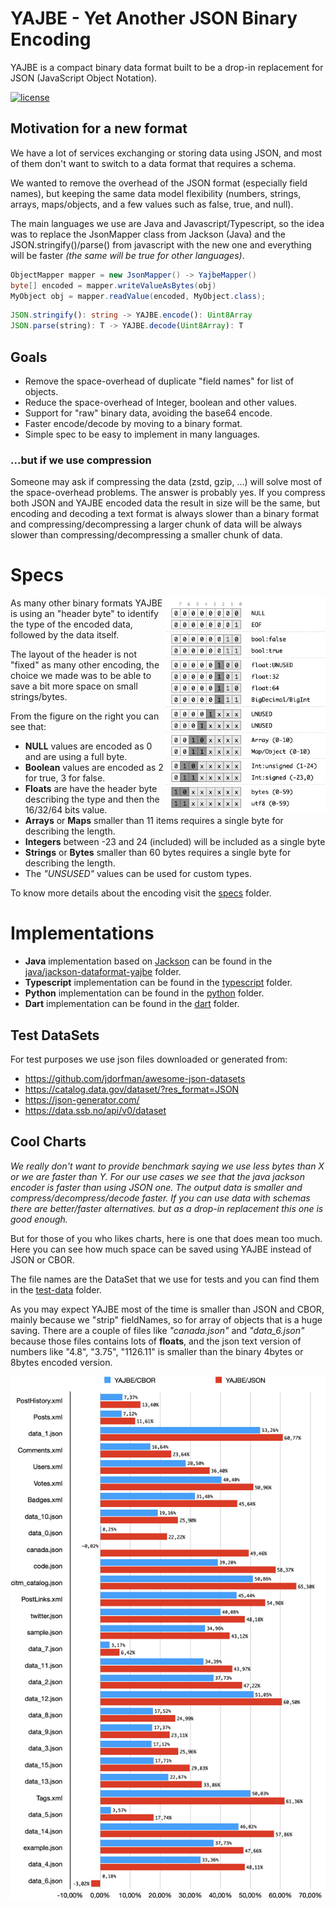 # YAJBE - Yet Another JSON Binary Encoding

YAJBE is a compact binary data format built to be a drop-in replacement for JSON (JavaScript Object Notation).

[![license](https://img.shields.io/github/license/matteobertozzi/yajbe-data-format)](LICENSE)


## Motivation for a new format
We have a lot of services exchanging or storing data using JSON, and most of them don't want to switch to a data format that requires a schema.

We wanted to remove the overhead of the JSON format (especially field names), but keeping the same data model flexibility (numbers, strings, arrays, maps/objects, and a few values such as false, true, and null).

The main languages we use are Java and Javascript/Typescript, so the idea was to replace the JsonMapper class from Jackson (Java) and the JSON.stringify()/parse() from javascript with the new one and everything will be faster _(the same will be true for other languages)_.
```java
ObjectMapper mapper = new JsonMapper() -> YajbeMapper()
byte[] encoded = mapper.writeValueAsBytes(obj)
MyObject obj = mapper.readValue(encoded, MyObject.class);
```
```typescript
JSON.stringify(): string -> YAJBE.encode(): Uint8Array
JSON.parse(string): T -> YAJBE.decode(Uint8Array): T
```

## Goals
* Remove the space-overhead of duplicate "field names" for list of objects.
* Reduce the space-overhead of Integer, boolean and other values.
* Support for "raw" binary data, avoiding the base64 encode.
* Faster encode/decode by moving to a binary format.
* Simple spec to be easy to implement in many languages.

### ...but if we use compression
Someone may ask if compressing the data (zstd, gzip, ...) will solve most of the space-overhead problems. The answer is probably yes. If you compress both JSON and YAJBE encoded data the result in size will be the same, but encoding and decoding a text format is always slower than a binary format and compressing/decompressing a larger chunk of data will be always slower than compressing/decompressing a smaller chunk of data.

# Specs
<img src="specs/assets/encoding-head.png" width="256" align="right" />

As many other binary formats YAJBE is using an "header byte" to identify the type of the encoded data, followed by the data itself.

The layout of the header is not "fixed" as many other encoding, the choice we made was to be able to save a bit more space on small strings/bytes.

From the figure on the right you can see that:
 * **NULL** values are encoded as 0 and are using a full byte.
 * **Boolean** values are encoded as 2 for true, 3 for false.
 * **Floats** are have the header byte describing the type and then the 16/32/64 bits value.
 * **Arrays** or **Maps** smaller than 11 items requires a single byte for describing the length.
 * **Integers** between -23 and 24 (included) will be included as a single byte
 * **Strings** or **Bytes** smaller than 60 bytes requires a single byte for describing the length.
 * The _"UNSUSED"_ values can be used for custom types.

To know more details about the encoding visit the [specs](specs) folder.

# Implementations
 * **Java** implementation based on [Jackson](https://github.com/FasterXML/jackson) can be found in the [java/jackson-dataformat-yajbe](java/jackson-dataformat-yajbe) folder.
 * **Typescript** implementation can be found in the [typescript](typescript) folder.
 * **Python** implementation can be found in the [python](python) folder.
 * **Dart** implementation can be found in the [dart](dart) folder.

## Test DataSets
For test purposes we use json files downloaded or generated from:
 - https://github.com/jdorfman/awesome-json-datasets
 - https://catalog.data.gov/dataset/?res_format=JSON
 - https://json-generator.com/
 - https://data.ssb.no/api/v0/dataset

## Cool Charts
_We really don't want to provide benchmark saying we use less bytes than X or we are faster than Y. For our use cases we see that the java jackson encoder is faster than using JSON one. The output data is smaller and compress/decompress/decode faster. If you can use data with schemas there are better/faster alternatives. but as a drop-in replacement this one is good enough._

But for those of you who likes charts, here is one that does mean too much. \
Here you can see how much space can be saved using YAJBE instead of JSON or CBOR.

The file names are the DataSet that we use for tests and you can find them in the [test-data](test-data) folder.

As you may expect YAJBE most of the time is smaller than JSON and CBOR, mainly because we "strip" fieldNames, so for array of objects that is a huge saving. There are a couple of files like _"canada.json"_ and _"data_6.json"_ because those files contains lots of **floats**, and the json text version of numbers like "4.8", "3.75", "1126.11" is smaller than the binary 4bytes or 8bytes encoded version.

<img src="specs/assets/chart-compression.png" />
